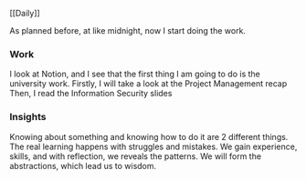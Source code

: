 [[Daily]]

As planned before, at like midnight, now I start doing the work.
### Work

I look at Notion, and I see that the first thing I am going to do is the university work.
	Firstly, I will take a look at the Project Management recap
	Then, I read the Information Security slides

### Insights

Knowing about something and knowing how to do it are 2 different things.
The real learning happens with struggles and mistakes.
We gain experience, skills, and with reflection, we reveals the patterns.
We will form the abstractions, which lead us to wisdom.